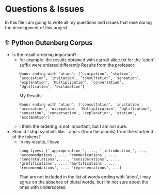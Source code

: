 # Questions & Issues
In this file I am going to write all my questions and issues that rose during the development of this project.

## 1: Python Gutenberg Corpus
- Is the result ordering important?
    - for example: the results obtained with carroll-alice.txt for the 'ation' suffix were ordered differently
        Results from the professor:
        ```
        Nouns ending with 'ation': [’usurpation’, ’station’, ’accusation’, ’invitation’, ’consultation’, ’sensation’, ’explanation’, ’Multiplication’, ’conversation’, ’Uglification’, ’exclamation’]
        ```
        My Results:
        ```
        Nouns ending with 'ation': ['consultation', 'invitation', 'accusation', 'usurpation', 'Multiplication', 'Uglification', 'sensation', 'conversation', 'explanation', 'station', 'exclamation']
        ```
    - I think the ordering is not important, but I am not sure.
- Should I strip symbols like ```_``` and ```s``` (from the plurals) from the start/end of the tokens?
    - In my results, I have 
      ```
      Long types: ['_appropriation_', ..., '_introduction_', ..., 'accommodations', ..., 'communications', ..., 'congratulations', ..., 'considerations', ..., 'gratifications', ..., 'mortifications', ..., 'recommendations', ..., 'representations', ...] 
      ```  
      That are not included in the list of words ending with 'ation', I may agree on the absence of plural words, but I'm not sure about the ones with underscores.